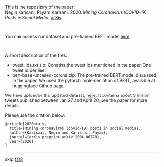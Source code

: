  This is the repository of the paper:<br/>
 Negin Karisani, Payam Karisani. 2020. *Mining Coronavirus (COVID-19) Posts in Social Media*, [arXiv](https://arxiv.org/abs/2004.06778).

<br/>

You can access our dataset and pre-trained BERT model [here](https://figshare.com/articles/dataset/Mining_Coronavirus_COVID-19_Posts_in_Social_Media/12597755).

<br/>

A short description of the files: <br/>
- tweet_ids.txt.zip: Conatins the tweet ids mentioned in the paper. One tweet id per line.
- bert-base-uncased-corona.zip: The pre-trained BERT model discussed in the paper. We used the pytorch implementation of BERT, available at huggingface Github [page](https://github.com/huggingface/transformers).

We have uploaded the updated dataset,  [here](https://figshare.com/articles/dataset/Mining_Coronavirus_COVID-19_Posts_in_Social_Media/12597755). It contains about 9 million tweets published between Jan 27 and April 20, see the paper for more details.

Please use the citation below:
```
@article{2020arxiv,
  title={Mining coronavirus (covid-19) posts in social media},
  author={Karisani, Negin and Karisani, Payam},
  journal={arXiv preprint arXiv:2004.06778},  
  year={2020}
}
```

----
skip
[t1](https://www.mdpi.com/1999-4893/13/12/339/htm),[t2](https://www.mdpi.com/2227-9709/7/3/35/htm)



